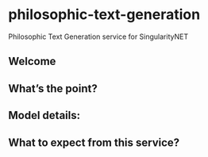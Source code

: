 # philosophic-text-generation
Philosophic Text Generation service for SingularityNET
## Welcome
## What’s the point?
## Model details:
## What to expect from this service?
